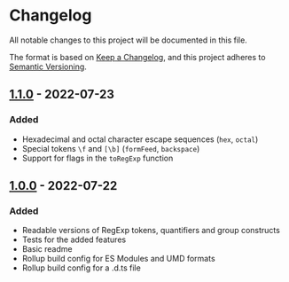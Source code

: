 # Changelog

All notable changes to this project will be documented in this file.

The format is based on [Keep a Changelog](https://keepachangelog.com/en/1.0.0/),
and this project adheres to [Semantic Versioning](https://semver.org/spec/v2.0.0.html).

## [1.1.0] - 2022-07-23

### Added

- Hexadecimal and octal character escape sequences (`hex`, `octal`)
- Special tokens `\f` and `[\b]` (`formFeed`, `backspace`)
- Support for flags in the `toRegExp` function

## [1.0.0] - 2022-07-22

### Added

- Readable versions of RegExp tokens, quantifiers and group constructs
- Tests for the added features
- Basic readme
- Rollup build config for ES Modules and UMD formats
- Rollup build config for a .d.ts file

[1.0.0]: https://github.com/hlysine/readable-regexp/releases/tag/v1.0.0
[1.1.0]: https://github.com/hlysine/readable-regexp/releases/tag/v1.1.0
